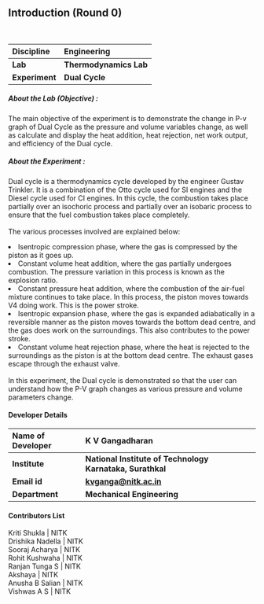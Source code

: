 ## Introduction (Round 0)

<br>

<b>Discipline | <b>Engineering
:--|:--|
<b> Lab | <b> Thermodynamics Lab
<b> Experiment|     <b> Dual Cycle

<h5> About the Lab (Objective) : </h5>

 The main objective of the experiment is to demonstrate the change in P-v graph of Dual Cycle as the pressure and volume variables change, as well as calculate and display the heat addition, heat rejection, net work output, and efficiency of the Dual cycle. 

<h5> About the Experiment : </h5>

Dual cycle is a thermodynamics cycle developed by the engineer Gustav Trinkler. It is a combination of the Otto cycle used for SI engines and the Diesel cycle used for CI engines. In this cycle, the combustion takes place partially over an isochoric process and partially over an isobaric process to ensure that the fuel combustion takes place completely.
<br><br>
The various processes involved are explained below:<br>
<li>Isentropic compression phase, where the gas is compressed by the piston as it goes up.</li>
<li>Constant volume heat addition, where the gas partially undergoes combustion. The pressure variation in this process is known as the explosion ratio.</li>
<li>Constant pressure heat addition, where the combustion of the air-fuel mixture continues to take place. In this process, the piston moves towards V4 doing work. This is the power stroke.</li>
<li>Isentropic expansion phase, where the gas is expanded adiabatically in a reversible manner as the piston moves towards the bottom dead centre, and the gas does work on the surroundings. This also contributes to the power stroke.</li>
<li>Constant volume heat rejection phase, where the heat is rejected to the surroundings as the piston is at the bottom dead centre. The exhaust gases escape through the exhaust valve.</li>
<br>
In this experiment, the Dual cycle is demonstrated so that the user can understand how the P-V graph changes as various pressure and volume parameters change.

#### Developer Details

<b>Name of Developer | <b> K V Gangadharan
:--|:--|
<b> Institute | <b> National Institute of Technology Karnataka, Surathkal
<b> Email id|   <b> kvganga@nitk.ac.in
<b> Department | <b> Mechanical Engineering

#### Contributors List

Kriti Shukla | NITK <br>
Drishika Nadella | NITK <br>
Sooraj Acharya | NITK <br>
Rohit Kushwaha | NITK <br>
Ranjan Tunga S | NITK <br>
Akshaya | NITK <br>
Anusha B Salian | NITK <br>
Vishwas A S | NITK <br>
